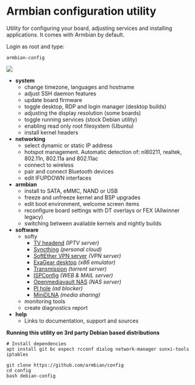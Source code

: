 # Armbian configuration utility

Utility for configuring your board, adjusting services and installing applications. It comes with Armbian by default. 

Login as root and type:

	armbian-config

![](images/animated.gif)

- **system**
	- change timezone, languages and hostname
	- adjust SSH daemon features
	- update board firmware
	- toggle desktop, RDP and login manager (desktop builds)
	- adjusting the display resolution (some boards)
	- toggle running services (stock Debian utility)
	- enabling read only root filesystem (Ubuntu)
	- install kernel headers
- **networking**
	- select dynamic or static IP address
	- hotspot management. Automatic detection of: nl80211, realtek, 802.11n, 802.11a and 802.11ac 
	- connect to wireless 
	- pair and connect Bluetooth devices
	- edit IFUPDOWN interfaces
- **armbian**
	- install to SATA, eMMC, NAND or USB
	- freeze and unfreeze kernel and BSP upgrades
	- edit boot environment, welcome screen items
	- reconfigure board settings with DT overlays or FEX (Allwinner legacy)
	- switching between avaliable kernels and nightly builds
- **software**
	- softy
		- [TV headend](https://tvheadend.org/) *(IPTV server)*
		- [Syncthing](https://syncthing.net/) *(personal cloud)*
		- [SoftEther VPN server](https://www.softether.org/) *(VPN server)*
		- [ExaGear desktop](https://eltechs.com/product/exagear-desktop) *(x86 emulator)*
		- [Transmission](https://transmissionbt.com/) *(torrent server)*
		- [ISPConfig](https://www.ispconfig.org/) *(WEB & MAIL server)*
		- [Openmediavault NAS](http://www.openmediavault.org/) *(NAS server)*
		- [PI hole](https://pi-hole.net) *(ad blocker)*
		- [MiniDLNA](http://minidlna.sourceforge.net/) *(media sharing)*
	- monitoring tools	
	- create diagnostics report	
- **help**
	- Links to documentation, support and sources

**Running this utility on 3rd party Debian based distributions**

	# Install dependencies
	apt install git bc expect rcconf dialog network-manager sunxi-tools iptables

	git clone https://github.com/armbian/config
	cd config
	bash debian-config

